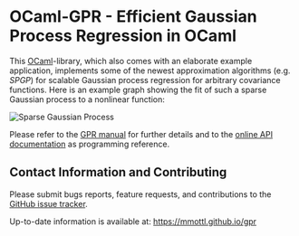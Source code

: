 # OCaml-GPR - Efficient Gaussian Process Regression in OCaml

This [OCaml](http://www.ocaml.org)-library, which also comes with an elaborate
example application, implements some of the newest approximation algorithms
(e.g. _SPGP_) for scalable Gaussian process regression for arbitrary covariance
functions. Here is an example graph showing the fit of such a sparse Gaussian
process to a nonlinear function:

![Sparse Gaussian Process](http://mmottl.github.io/gpr/fit.png "Sparse Gaussian Process")

Please refer to the [GPR manual](http://mmottl.github.io/gpr/gpr_manual.pdf)
for further details and to the [online API
documentation](http://mmottl.github.io/gpr/api/gpr) as programming reference.

## Contact Information and Contributing

Please submit bugs reports, feature requests, and contributions to the
[GitHub issue tracker](https://github.com/mmottl/gpr/issues).

Up-to-date information is available at: <https://mmottl.github.io/gpr>
